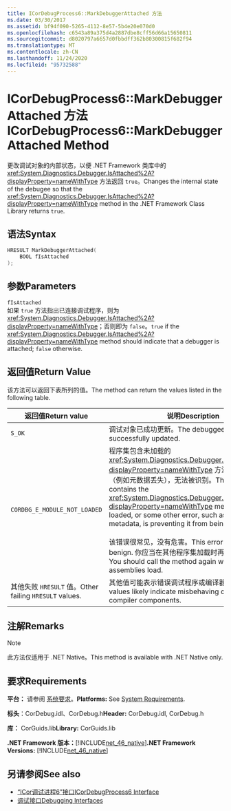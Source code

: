 ```yaml
---
title: ICorDebugProcess6::MarkDebuggerAttached 方法
ms.date: 03/30/2017
ms.assetid: bf94f090-5265-4112-8e57-5b4e20e070d0
ms.openlocfilehash: c6543a89a375d4a2887dbe8cff56d66a15650811
ms.sourcegitcommit: d8020797a6657d0fbbdff362b80300815f682f94
ms.translationtype: MT
ms.contentlocale: zh-CN
ms.lasthandoff: 11/24/2020
ms.locfileid: "95732588"
---
```

# <a name="icordebugprocess6markdebuggerattached-method"></a><span data-ttu-id="ad14b-102">ICorDebugProcess6::MarkDebuggerAttached 方法</span><span class="sxs-lookup"><span data-stu-id="ad14b-102">ICorDebugProcess6::MarkDebuggerAttached Method</span></span>

<span data-ttu-id="ad14b-103">更改调试对象的内部状态，以便 .NET Framework 类库中的 <xref:System.Diagnostics.Debugger.IsAttached%2A?displayProperty=nameWithType> 方法返回 `true`。</span><span class="sxs-lookup"><span data-stu-id="ad14b-103">Changes the internal state of the debugee so that the <xref:System.Diagnostics.Debugger.IsAttached%2A?displayProperty=nameWithType> method in the .NET Framework Class Library returns `true`.</span></span>  
  
## <a name="syntax"></a><span data-ttu-id="ad14b-104">语法</span><span class="sxs-lookup"><span data-stu-id="ad14b-104">Syntax</span></span>  
  
```cpp  
HRESULT MarkDebuggerAttached(  
    BOOL fIsAttached  
);  
```  
  
## <a name="parameters"></a><span data-ttu-id="ad14b-105">参数</span><span class="sxs-lookup"><span data-stu-id="ad14b-105">Parameters</span></span>  

 `fIsAttached`  
 <span data-ttu-id="ad14b-106">如果 `true` 方法指出已连接调试程序，则为<xref:System.Diagnostics.Debugger.IsAttached%2A?displayProperty=nameWithType>；否则即为 `false`。</span><span class="sxs-lookup"><span data-stu-id="ad14b-106">`true` if the <xref:System.Diagnostics.Debugger.IsAttached%2A?displayProperty=nameWithType> method should indicate that a debugger is attached; `false` otherwise.</span></span>  
  
## <a name="return-value"></a><span data-ttu-id="ad14b-107">返回值</span><span class="sxs-lookup"><span data-stu-id="ad14b-107">Return Value</span></span>  

 <span data-ttu-id="ad14b-108">该方法可以返回下表所列的值。</span><span class="sxs-lookup"><span data-stu-id="ad14b-108">The method can return the values listed in the following table.</span></span>  
  
|<span data-ttu-id="ad14b-109">返回值</span><span class="sxs-lookup"><span data-stu-id="ad14b-109">Return value</span></span>|<span data-ttu-id="ad14b-110">说明</span><span class="sxs-lookup"><span data-stu-id="ad14b-110">Description</span></span>|  
|------------------|-----------------|  
|`S_OK`|<span data-ttu-id="ad14b-111">调试对象已成功更新。</span><span class="sxs-lookup"><span data-stu-id="ad14b-111">The debuggee was successfully updated.</span></span>|  
|`CORDBG_E_MODULE_NOT_LOADED`|<span data-ttu-id="ad14b-112">程序集包含未加载的 <xref:System.Diagnostics.Debugger.IsAttached%2A?displayProperty=nameWithType> 方法或一些其他错误（例如元数据丢失），无法被识别。</span><span class="sxs-lookup"><span data-stu-id="ad14b-112">The assembly that contains the <xref:System.Diagnostics.Debugger.IsAttached%2A?displayProperty=nameWithType> method is not loaded, or some other error, such as missing metadata, is preventing it from being recognized.</span></span><br /><br /> <span data-ttu-id="ad14b-113">该错误很常见，没有危害。</span><span class="sxs-lookup"><span data-stu-id="ad14b-113">This error is common and benign.</span></span> <span data-ttu-id="ad14b-114">你应当在其他程序集加载时再次调用方法。</span><span class="sxs-lookup"><span data-stu-id="ad14b-114">You should call the method again when additional assemblies load.</span></span>|  
|<span data-ttu-id="ad14b-115">其他失败 `HRESULT` 值。</span><span class="sxs-lookup"><span data-stu-id="ad14b-115">Other failing `HRESULT` values.</span></span>|<span data-ttu-id="ad14b-116">其他值可能表示错误调试程序或编译器组件。</span><span class="sxs-lookup"><span data-stu-id="ad14b-116">Other values likely indicate misbehaving debugger or compiler components.</span></span>|  
  
## <a name="remarks"></a><span data-ttu-id="ad14b-117">注解</span><span class="sxs-lookup"><span data-stu-id="ad14b-117">Remarks</span></span>  
  
> [!NOTE]
> <span data-ttu-id="ad14b-118">此方法仅适用于 .NET Native。</span><span class="sxs-lookup"><span data-stu-id="ad14b-118">This method is available with .NET Native only.</span></span>  
  
## <a name="requirements"></a><span data-ttu-id="ad14b-119">要求</span><span class="sxs-lookup"><span data-stu-id="ad14b-119">Requirements</span></span>  

 <span data-ttu-id="ad14b-120">**平台：** 请参阅 [系统要求](../../get-started/system-requirements.md)。</span><span class="sxs-lookup"><span data-stu-id="ad14b-120">**Platforms:** See [System Requirements](../../get-started/system-requirements.md).</span></span>  
  
 <span data-ttu-id="ad14b-121">**标头**：CorDebug.idl、CorDebug.h</span><span class="sxs-lookup"><span data-stu-id="ad14b-121">**Header:** CorDebug.idl, CorDebug.h</span></span>  
  
 <span data-ttu-id="ad14b-122">**库：** CorGuids.lib</span><span class="sxs-lookup"><span data-stu-id="ad14b-122">**Library:** CorGuids.lib</span></span>  
  
 <span data-ttu-id="ad14b-123">**.NET Framework 版本：**[!INCLUDE[net_46_native](../../../../includes/net-46-native-md.md)]</span><span class="sxs-lookup"><span data-stu-id="ad14b-123">**.NET Framework Versions:** [!INCLUDE[net_46_native](../../../../includes/net-46-native-md.md)]</span></span>  
  
## <a name="see-also"></a><span data-ttu-id="ad14b-124">另请参阅</span><span class="sxs-lookup"><span data-stu-id="ad14b-124">See also</span></span>

- [<span data-ttu-id="ad14b-125">“ICor调试进程6”接口</span><span class="sxs-lookup"><span data-stu-id="ad14b-125">ICorDebugProcess6 Interface</span></span>](icordebugprocess6-interface.md)
- [<span data-ttu-id="ad14b-126">调试接口</span><span class="sxs-lookup"><span data-stu-id="ad14b-126">Debugging Interfaces</span></span>](debugging-interfaces.md)

